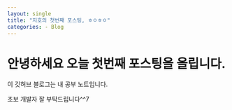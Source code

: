 ```yaml
---
layout: single
title: "지호의 첫번째 포스팅, ㅎㅇㅎㅇ"
categories: - Blog
---
```


# 안녕하세요 오늘 첫번째 포스팅을 올립니다. 

이 깃허브 블로그는 내 공부 노트입니다.

초보 개발자 잘 부탁드립니다^^7

